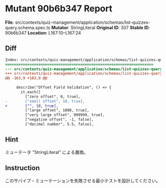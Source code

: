 # Mutant 90b6b347 Report

**File**: src/contexts/quiz-management/application/schemas/list-quizzes-query.schema.spec.ts
**Mutator**: StringLiteral
**Original ID**: 307
**Stable ID**: 90b6b347
**Location**: L167:10–L167:24

## Diff

```diff
Index: src/contexts/quiz-management/application/schemas/list-quizzes-query.schema.spec.ts
===================================================================
--- src/contexts/quiz-management/application/schemas/list-quizzes-query.schema.spec.ts	original
+++ src/contexts/quiz-management/application/schemas/list-quizzes-query.schema.spec.ts	mutated #307
@@ -163,9 +163,9 @@
 
     describe("Offset Field Validation", () => {
       it.each([
         ["zero offset", 0, true],
-        ["small offset", 10, true],
+        ["", 10, true],
         ["large offset", 1000, true],
         ["very large offset", 999999, true],
         ["negative offset", -1, false],
         ["decimal number", 5.5, false],
```

## Hint

ミューテータ "StringLiteral" による置換。

## Instruction

このサバイブ・ミューテーションを失敗させる最小テストを設計してください。
